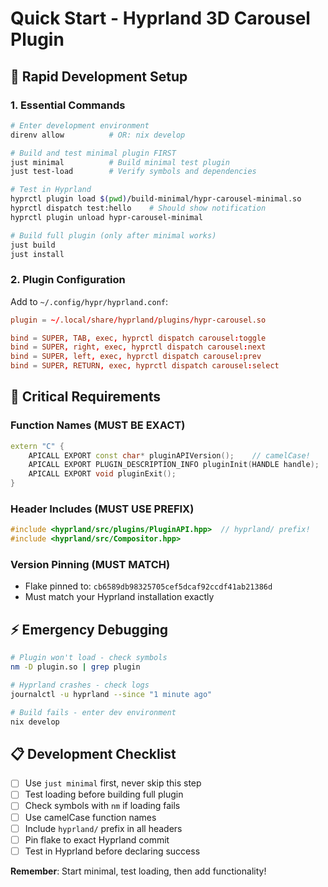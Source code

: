 # Quick Start - Hyprland 3D Carousel Plugin

## 🚀 Rapid Development Setup

### 1. Essential Commands
```bash
# Enter development environment
direnv allow          # OR: nix develop

# Build and test minimal plugin FIRST
just minimal          # Build minimal test plugin
just test-load        # Verify symbols and dependencies

# Test in Hyprland
hyprctl plugin load $(pwd)/build-minimal/hypr-carousel-minimal.so
hyprctl dispatch test:hello    # Should show notification
hyprctl plugin unload hypr-carousel-minimal

# Build full plugin (only after minimal works)
just build
just install
```

### 2. Plugin Configuration
Add to `~/.config/hypr/hyprland.conf`:
```conf
plugin = ~/.local/share/hyprland/plugins/hypr-carousel.so

bind = SUPER, TAB, exec, hyprctl dispatch carousel:toggle
bind = SUPER, right, exec, hyprctl dispatch carousel:next
bind = SUPER, left, exec, hyprctl dispatch carousel:prev
bind = SUPER, RETURN, exec, hyprctl dispatch carousel:select
```

## 🚨 Critical Requirements

### Function Names (MUST BE EXACT)
```cpp
extern "C" {
    APICALL EXPORT const char* pluginAPIVersion();    // camelCase!
    APICALL EXPORT PLUGIN_DESCRIPTION_INFO pluginInit(HANDLE handle);
    APICALL EXPORT void pluginExit();
}
```

### Header Includes (MUST USE PREFIX)
```cpp
#include <hyprland/src/plugins/PluginAPI.hpp>  // hyprland/ prefix!
#include <hyprland/src/Compositor.hpp>
```

### Version Pinning (MUST MATCH)
- Flake pinned to: `cb6589db98325705cef5dcaf92ccdf41ab21386d`
- Must match your Hyprland installation exactly

## ⚡ Emergency Debugging

```bash
# Plugin won't load - check symbols
nm -D plugin.so | grep plugin

# Hyprland crashes - check logs
journalctl -u hyprland --since "1 minute ago"

# Build fails - enter dev environment
nix develop
```

## 📋 Development Checklist

- [ ] Use `just minimal` first, never skip this step
- [ ] Test loading before building full plugin
- [ ] Check symbols with `nm` if loading fails
- [ ] Use camelCase function names
- [ ] Include `hyprland/` prefix in all headers
- [ ] Pin flake to exact Hyprland commit
- [ ] Test in Hyprland before declaring success

**Remember**: Start minimal, test loading, then add functionality!
